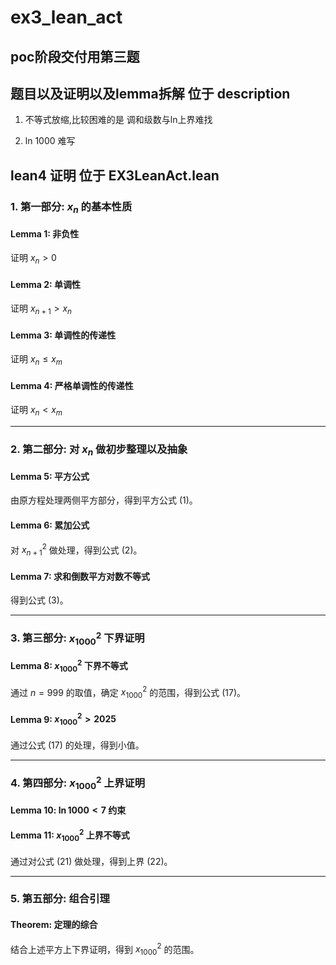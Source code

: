 # ex3_lean_act

## poc阶段交付用第三题

## 题目以及证明以及lemma拆解 位于 description

1. 不等式放缩,比较困难的是 调和级数与ln上界难找

2. ln 1000 难写

## lean4 证明 位于 EX3LeanAct.lean

### 1. 第一部分: $x_n$ 的基本性质

#### **Lemma 1: 非负性**
证明 $x_n > 0$

#### **Lemma 2: 单调性**
证明 $x_{n+1} > x_n$

#### **Lemma 3: 单调性的传递性**
证明 $x_n \leq x_m$

#### **Lemma 4: 严格单调性的传递性**
证明 $x_n < x_m$

---

### 2. 第二部分: 对 $x_n$ 做初步整理以及抽象

#### **Lemma 5: 平方公式**
由原方程处理两侧平方部分，得到平方公式 (1)。

#### **Lemma 6: 累加公式**
对 $x_{n+1}^2$ 做处理，得到公式 (2)。

#### **Lemma 7: 求和倒数平方对数不等式**
得到公式 (3)。

---

### 3. 第三部分: $x_{1000}^2$ 下界证明

#### **Lemma 8: $x_{1000}^2$ 下界不等式**
通过 $n=999$ 的取值，确定 $x_{1000}^2$ 的范围，得到公式 (17)。

#### **Lemma 9: $x_{1000}^2 > 2025$**
通过公式 (17) 的处理，得到小值。

---

### 4. 第四部分: $x_{1000}^2$ 上界证明

#### **Lemma 10: $\ln 1000 < 7$ 约束**

#### **Lemma 11: $x_{1000}^2$ 上界不等式**
通过对公式 (21) 做处理，得到上界 (22)。

---

### 5. 第五部分: 组合引理

#### **Theorem: 定理的综合**
结合上述平方上下界证明，得到 $x_{1000}^2$ 的范围。

